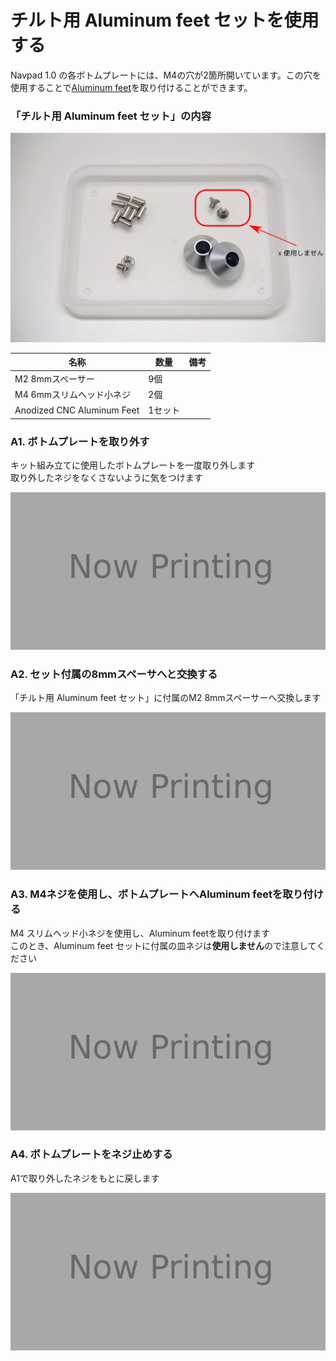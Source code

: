 # チルト用 Aluminum feet セットを使用する

Navpad 1.0 の各ボトムプレートには、M4の穴が2箇所開いています。この穴を使用することで[Aluminum feet](https://shop.yushakobo.jp/products/3270)を取り付けることができます。

### 「チルト用 Aluminum feet セット」の内容

![additional_parts_overview](../imgs/IMG_3967.png)

|名称|数量|備考|
|---|---|---|
|M2 8mmスペーサー|9個|
|M4 6mmスリムヘッド小ネジ|2個|
|Anodized CNC Aluminum Feet|1セット|

### A1. ボトムプレートを取り外す

キット組み立てに使用したボトムプレートを一度取り外します<br />
取り外したネジをなくさないように気をつけます

![remove_bottom_plate](../imgs/XXXX.jpg)

### A2. セット付属の8mmスペーサへと交換する

「チルト用 Aluminum feet セット」に付属のM2 8mmスペーサーへ交換します

![replace_spacers](../imgs/XXXX.jpg)

### A3. M4ネジを使用し、ボトムプレートへAluminum feetを取り付ける

M4 スリムヘッド小ネジを使用し、Aluminum feetを取り付けます<br />このとき、Aluminum feet セットに付属の皿ネジは**使用しません**ので注意してください

![attach_aluminum_feets](../imgs/XXXX.jpg)

### A4. ボトムプレートをネジ止めする

A1で取り外したネジをもとに戻します

![attach_bottom_plate](../imgs/XXXX.jpg)